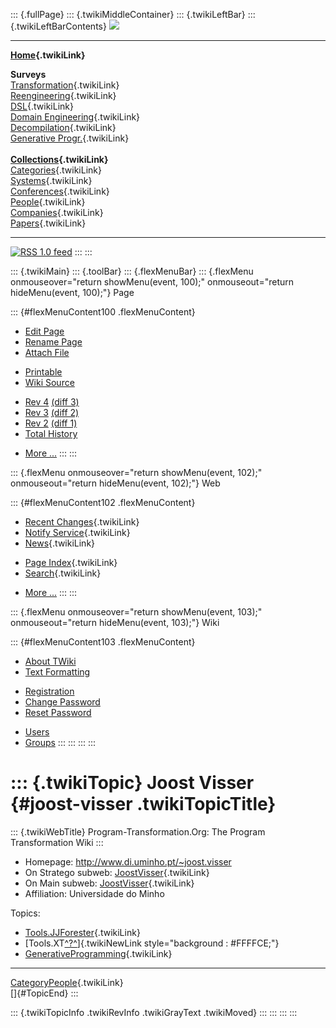 ::: {.fullPage}
::: {.twikiMiddleContainer}
::: {.twikiLeftBar}
::: {.twikiLeftBarContents}
![](../pub/transformation.gif)

------------------------------------------------------------------------

**[Home](WebHome){.twikiLink}**

**Surveys**\
[Transformation](ProgramTransformation){.twikiLink}\
[Reengineering](ReengineeringWiki){.twikiLink}\
[DSL](DomainSpecificLanguages){.twikiLink}\
[Domain Engineering](DomainEngineering){.twikiLink}\
[Decompilation](DeCompilation){.twikiLink}\
[Generative Progr.](GenerativeProgrammingWiki){.twikiLink}\
\
**[Collections](CategoryCollection){.twikiLink}**\
[Categories](CategoryCategory){.twikiLink}\
[Systems](TransformationSystems){.twikiLink}\
[Conferences](TransformationConferences){.twikiLink}\
[People](TransformationPeople){.twikiLink}\
[Companies](TransformationCompanies){.twikiLink}\
[Papers](CategoryPaper){.twikiLink}

------------------------------------------------------------------------

[![](../pub/rss.gif "RSS 1.0 feed")](WebRss@skin=rss)
:::
:::

::: {.twikiMain}
::: {.toolBar}
::: {.flexMenuBar}
::: {.flexMenu onmouseover="return showMenu(event, 100);" onmouseout="return hideMenu(event, 100);"}
Page

::: {#flexMenuContent100 .flexMenuContent}
-   [Edit
    Page](http://www.program-transformation.org/edit/Transform/JoostVisser?t=1536825769)
-   [Rename
    Page](http://www.program-transformation.org/rename/Transform/JoostVisser)
-   [Attach
    File](http://www.program-transformation.org/attach/Transform/JoostVisser)

<!-- -->

-   [Printable](http://www.program-transformation.org/view/Transform/JoostVisser?skin=print.pattern)
-   [Wiki
    Source](http://www.program-transformation.org/view/Transform/JoostVisser?skin=text&raw=on&contenttype=text/plain)

<!-- -->

-   [Rev
    4](http://www.program-transformation.org/view/Transform/JoostVisser?rev=1.4)
    [(diff 3)](http://www.program-transformation.org/rdiff/Transform/JoostVisser?rev1=1.4&rev2=1.3)
-   [Rev
    3](http://www.program-transformation.org/view/Transform/JoostVisser?rev=1.3)
    [(diff 2)](http://www.program-transformation.org/rdiff/Transform/JoostVisser?rev1=1.3&rev2=1.2)
-   [Rev
    2](http://www.program-transformation.org/view/Transform/JoostVisser?rev=1.2)
    [(diff 1)](http://www.program-transformation.org/rdiff/Transform/JoostVisser?rev1=1.2&rev2=1.1)
-   [Total
    History](http://www.program-transformation.org/rdiff/Transform/JoostVisser)

<!-- -->

-   [More
    \...](http://www.program-transformation.org/oops/Transform/JoostVisser?template=oopsmore&param1=1.4&param2=1.4)
:::
:::

::: {.flexMenu onmouseover="return showMenu(event, 102);" onmouseout="return hideMenu(event, 102);"}
Web

::: {#flexMenuContent102 .flexMenuContent}
-   [Recent Changes](WebChanges){.twikiLink}
-   [Notify Service](WebNotify){.twikiLink}
-   [News](WebNews){.twikiLink}

<!-- -->

-   [Page Index](WebIndex){.twikiLink}
-   [Search](WebSearch){.twikiLink}

<!-- -->

-   [More
    \...](http://www.program-transformation.org/oops/Transform/JoostVisser?template=oopsmore&param1=1.4&param2=1.4)
:::
:::

::: {.flexMenu onmouseover="return showMenu(event, 103);" onmouseout="return hideMenu(event, 103);"}
Wiki

::: {#flexMenuContent103 .flexMenuContent}
-   [About
    TWiki](http://www.program-transformation.org/view/TWiki/WebHome)
-   [Text
    Formatting](http://www.program-transformation.org/view/TWiki/TextFormattingRules)

<!-- -->

-   [Registration](http://www.program-transformation.org/view/TWiki/TWikiRegistration)
-   [Change
    Password](http://www.program-transformation.org/view/TWiki/ChangePassword)
-   [Reset
    Password](http://www.program-transformation.org/view/TWiki/ResetPassword)

<!-- -->

-   [Users](http://www.program-transformation.org/view/Main/TWikiUsers)
-   [Groups](http://www.program-transformation.org/view/Main/TWikiGroups)
:::
:::
:::
:::

::: {.twikiTopic}
Joost Visser {#joost-visser .twikiTopicTitle}
============

::: {.twikiWebTitle}
Program-Transformation.Org: The Program Transformation Wiki
:::

-   Homepage: <http://www.di.uminho.pt/~joost.visser>
-   On Stratego subweb:
    [JoostVisser](../Stratego/JoostVisser){.twikiLink}
-   On Main subweb: [JoostVisser](../Main/JoostVisser){.twikiLink}
-   Affiliation: Universidade do Minho

Topics:

-   [Tools.JJForester](../Tools/JJForester){.twikiLink}
-   [Tools.XT[^?^](http://www.program-transformation.org/edit/Tools/XT?topicparent=Transform.JoostVisser)]{.twikiNewLink
    style="background : #FFFFCE;"}
-   [GenerativeProgramming](GenerativeProgramming){.twikiLink}

------------------------------------------------------------------------

[CategoryPeople](CategoryPeople){.twikiLink}\
[]{#TopicEnd}
:::

::: {.twikiTopicInfo .twikiRevInfo .twikiGrayText .twikiMoved}
:::
:::
:::
:::
